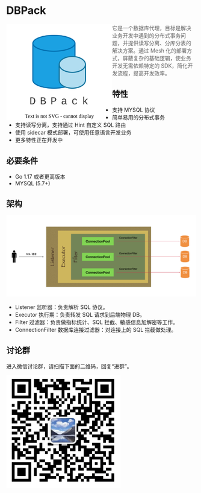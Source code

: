 # DBPack

<img src="./images/dbpack.svg" alt="image-20220427091848831" style="zoom:70%" align="left"/>

> 它是一个数据库代理，目标是解决业务开发中遇到的分布式事务问题，并提供读写分离、分库分表的解决方案。通过 Mesh 化的部署方式，屏蔽复杂的基础逻辑，使业务开发无需依赖特定的 SDK，简化开发流程，提高开发效率。

## 特性

+ 支持 MYSQL 协议
+ 简单易用的分布式事务
+ 支持读写分离，支持通过 Hint 自定义 SQL  路由
+ 使用 sidecar 模式部署，可使用任意语言开发业务
+ 更多特性正在开发中

## 必要条件

+ Go 1.17 或者更高版本
+ MYSQL (5.7+)

## 架构

![architecture](./images/sc_20220418101615.png)

+ Listener 监听器：负责解析 SQL 协议。
+ Executor 执行期：负责转发 SQL 请求到后端物理 DB。
+ Filter 过滤器：负责做指标统计、SQL 拦截、敏感信息加解密等工作。
+ ConnectionFilter 数据库连接过滤器：对连接上的 SQL 拦截做处理。

## 讨论群

进入微信讨论群，请扫描下面的二维码，回复“进群”。

<img src="./images/image-20220427091848831.png" alt="image-20220427091848831" style="zoom:50%" align="left"/>